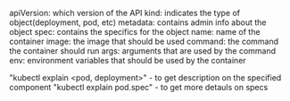 apiVersion: which version of the API
kind: indicates the type of object(deployment, pod, etc)
metadata: contains admin info about the object
spec: contains the specifics for the object
    name: name of the container
    image: the image that should be used
    command: the command the container should run
    args: arguments that are used by the command
    env: environment  variables that should be used by the container

"kubectl explain <pod, deployment>" - to get description on the specified component
"kubectl explain pod.spec" - to get more detauls on specs